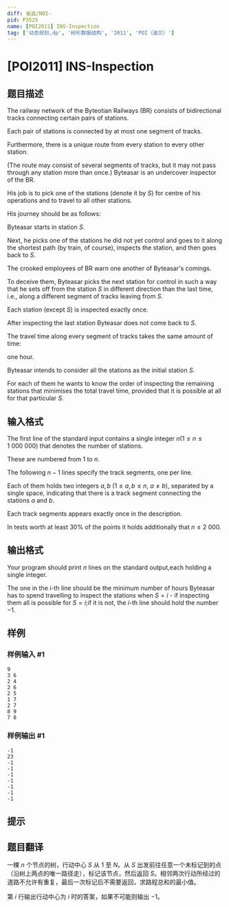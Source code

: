 ```yaml
---
diff: 省选/NOI-
pid: P3525
name: [POI2011] INS-Inspection
tag: ['动态规划,dp', '树形数据结构', '2011', 'POI（波兰）']
---
```

# [POI2011] INS-Inspection
## 题目描述

The railway network of the Byteotian Railways (BR) consists of bidirectional    tracks connecting certain pairs of stations.

Each pair of stations is connected by at most one segment of tracks.

Furthermore, there is a unique route from every station to every other station.

(The route may consist of several segments of tracks, but it may not pass through any station more than once.) Byteasar is an undercover inspector of the BR.

His job is to pick one of the stations (denote it by $S$) for centre of his operations and to travel to all other stations.

His journey should be as follows:

Byteasar starts in station $S$.

Next, he picks one of the stations he did not yet control and goes to it along the shortest path (by train, of course), inspects the station, and        then goes back to $S$.

The crooked employees of BR warn one another of Byteasar's comings.

To deceive them, Byteasar picks the next station for control in such a way that he sets off from the station $S$ in different direction than the last time, i.e., along a different segment of tracks leaving from $S$.

Each station (except $S$) is inspected exactly once.

After inspecting the last station Byteasar does not come back        to $S$.

The travel time along every segment of tracks takes the same amount of time:

one hour.

Byteasar intends to consider all the stations as the initial station $S$.

For each of them he wants to know the order of inspecting the remaining stations that minimises the total travel time, provided that it is possible at all for that particular $S$.


## 输入格式

The first line of the standard input contains a single integer $n$($1\le n\le 1\ 000\ 000$) that denotes the number of stations.

These are numbered from 1 to $n$.

The following $n-1$ lines specify the track segments, one per line.

Each of them holds two integers $a,b$ ($1\le a,b\le n$, $a\ne b$),      separated by a single space, indicating that there is a track segment      connecting the stations $a$ and $b$.

Each track segments appears exactly once in the description.

In tests worth at least 30% of the points it holds additionally that $n\le 2\ 000$.

## 输出格式

Your program should print $n$ lines on the standard output,each holding a single integer.

The one in the $i$-th line should be the minimum number of hours Byteasar has to spend travelling to inspect the stations when $S=i$ - if inspecting them all is possible for $S=i$;if it is not, the $i$-th line should hold the number $-1$.

## 样例

### 样例输入 #1
```
9
3 6
2 4
2 6
2 5
1 7
2 7
8 9
7 8
```
### 样例输出 #1
```
-1
23
-1
-1
-1
-1
-1
-1
-1
```
## 提示



## 题目翻译

一棵 $n$ 个节点的树，行动中心 $S$ 从 $1$ 至 $N$。从 $S$ 出发前往任意一个未标记到的点（沿树上两点的唯一路径走），标记该节点，然后返回 $S$。相邻两次行动所经过的道路不允许有重复，最后一次标记后不需要返回，求路程总和的最小值。

第 $i$ 行输出行动中心为 $i$ 时的答案，如果不可能则输出 $-1$。
